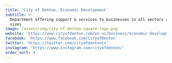 ```yaml
---
title: 'City of Denton, Economic Development'
subtitle: >-
  Department offering support & services to businesses in all sectors and of all
  sizes
image: /assets/img/city-of-denton-square-logo.png
website: 'https://www.cityofdenton.com/en-us/business/economic-development'
facebook: 'https://www.facebook.com/CityofDenton'
twitter: 'https://twitter.com/cityofdentontx'
instagram: 'https://www.instagram.com/cityofdenton/'
order_sort: 4
---
```


